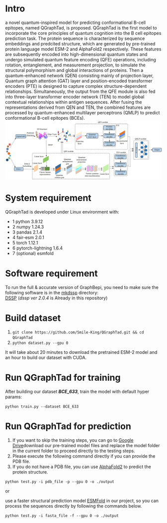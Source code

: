 # Intro
a novel quantum-inspired model for predicting conformational B-cell epitopes, named QGraphTad, is proposed.  QGraphTad is the first model to incorporate the core principles of quantum cognition into the B cell epitopes prediction task. The protein sequence is characterized by sequence embeddings and predcited structure, which are generated by pre-trained protein language model ESM-2 and AlphaFold2 respectively. These features are subsequently encoded into high-dimensional quantum states and undergo simulated quantum feature encoding (QFE) operations, including rotation, entanglement, and measurement projection, to simulate the structural polymorphism and global interactions of proteins. Then a quantum-enhanced network (QEN) consisting mainly of projection layer, Quantum graph attention (GAT) layer and position-encoded transformer encoders (PTE) is designed to capture complex structure-dependent relationships. Simultaneously, the output from the QFE module is also fed into three-layer transformer encoder network (TEN) to model global contextual relationships within antigen sequences. After fusing the representations derived from QEN and TEN, the combined features are processed by quantum-enhanced multilayer perceptrons (QMLP) to predict conformational B-cell epitopes (BCEs).
![img](./Fig1.png)

# System requirement
QGraphTad is developed under Linux environment with:
- 1 python 3.9.12
- 2 numpy 1.24.3
- 3 pandas 2.1.4
- 4 fair-esm 2.0.1
- 5 torch 1.12.1
- 6 pytorch-lightning 1.6.4
- 7 (optional) esmfold

# Software requirement
To run the full & accurate version of GraphBepi, you need to make sure the following software is in the [mkdssp](./mkdssp) directory:  
[DSSP](https://github.com/cmbi/dssp) (*dssp ver 2.0.4* is Already in this repository) 
# Build dataset
1. `git clone https://github.com/Smile-King/QGraphTad.git && cd QGraphTad`
2. `python dataset.py --gpu 0`

It will take about 20 minutes to download the pretrained ESM-2 model and an hour to build our dataset with CUDA.

# Run QGraphTad for training
After building our dataset ***BCE_633***, train the model with default hyper params:
```
python train.py --dataset BCE_633
```
# Run QGraphTad for prediction
1) If you want to skip the training steps, you can go to [Google Drive](https://drive.google.com/drive/folders/1qDq-3L1CfKLnBFCD5_d05HYcpW6c-CzW?usp=sharing)download our pre-trained model files and replace the model folder in the current folder to proceed directly to the testing steps.
2) Please execute the following command directly if you can provide the PDB file.
3) If you do not have a PDB file, you can use [AlphaFold2](http://bio-web1.nscc-gz.cn/app/alphaFold2_bio) to predict the protein structure. 

```
python test.py -i pdb_file -p --gpu 0 -o ./output
```

or

use a faster structural prediction model [ESMFold](https://github.com/facebookresearch/esm) in our project, so you can process the sequences directly by following the commands below.

```
python test.py -i fasta_file -f --gpu 0 -o ./output
```
